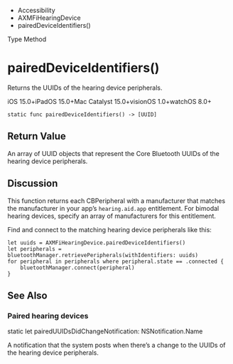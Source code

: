 

- Accessibility
- AXMFiHearingDevice
-  pairedDeviceIdentifiers() 

Type Method

# pairedDeviceIdentifiers()

Returns the UUIDs of the hearing device peripherals.

iOS 15.0+iPadOS 15.0+Mac Catalyst 15.0+visionOS 1.0+watchOS 8.0+

``` source
static func pairedDeviceIdentifiers() -> [UUID]
```

## Return Value

An array of UUID objects that represent the Core Bluetooth UUIDs of the hearing device peripherals.

## Discussion

This function returns each CBPeripheral with a manufacturer that matches the manufacturer in your app’s `hearing.aid.app` entitlement. For bimodal hearing devices, specify an array of manufacturers for this entitlement.

Find and connect to the matching hearing device peripherals like this:

```
let uuids = AXMFiHearingDevice.pairedDeviceIdentifiers()
let peripherals = bluetoothManager.retrievePeripherals(withIdentifiers: uuids)
for peripheral in peripherals where peripheral.state == .connected {
    bluetoothManager.connect(peripheral)
}
```

## See Also

### Paired hearing devices

static let pairedUUIDsDidChangeNotification: NSNotification.Name

A notification that the system posts when there’s a change to the UUIDs of the hearing device peripherals.

